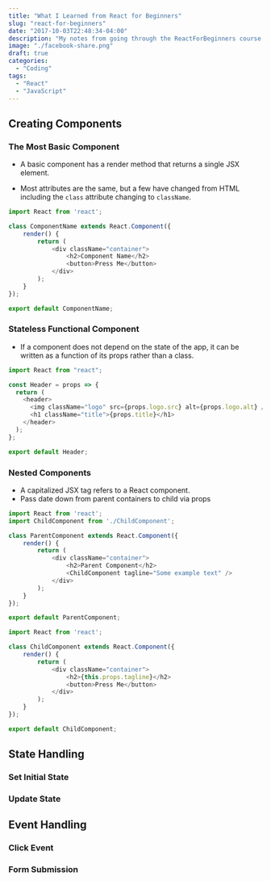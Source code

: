 ```yaml
---
title: "What I Learned from React for Beginners"
slug: "react-for-beginners"
date: "2017-10-03T22:48:34-04:00"
description: "My notes from going through the ReactForBeginners course by Wes Bos."
image: "./facebook-share.png"
draft: true
categories:
  - "Coding"
tags:
  - "React"
  - "JavaScript"
---
```


## Creating Components

### The Most Basic Component

* A basic component has a render method that returns a single JSX element.

* Most attributes are the same, but a few have changed from HTML including the `class` attribute changing to `className`.

```js
import React from 'react';

class ComponentName extends React.Component({
    render() {
        return (
            <div className="container">
                <h2>Component Name</h2>
                <button>Press Me</button>
            </div>
        );
    }
});

export default ComponentName;
```

### Stateless Functional Component

* If a component does not depend on the state of the app, it can be written as a function of its props rather than a class.

```js
import React from "react";

const Header = props => {
  return (
    <header>
      <img className="logo" src={props.logo.src} alt={props.logo.alt} />
      <h1 className="title">{props.title}</h1>
    </header>
  );
};

export default Header;
```

### Nested Components

* A capitalized JSX tag refers to a React component.
* Pass date down from parent containers to child via props

```js
import React from 'react';
import ChildComponent from './ChildComponent';

class ParentComponent extends React.Component({
    render() {
        return (
            <div className="container">
                <h2>Parent Component</h2>
                <ChildComponent tagline="Some example text" />
            </div>
        );
    }
});

export default ParentComponent;
```

```js
import React from 'react';

class ChildComponent extends React.Component({
    render() {
        return (
            <div className="container">
                <h2>{this.props.tagline}</h2>
                <button>Press Me</button>
            </div>
        );
    }
});

export default ChildComponent;
```

## State Handling

### Set Initial State

### Update State

## Event Handling

### Click Event

### Form Submission
